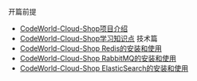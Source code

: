  开篇前提
 * [CodeWorld-Cloud-Shop项目介绍](preface/project-introduction.md)
 * [CodeWorld-Cloud-Shop学习知识点](preface/project-study.md)
 技术篇
 * [CodeWorld-Cloud-Shop Redis的安装和使用](environmental-installation/environmental-installation-redis.md)
 * [CodeWorld-Cloud-Shop RabbitMQ的安装和使用](environmental-installation/environmental-installation-rabbitmq.md)
 * [CodeWorld-Cloud-Shop ElasticSearch的安装和使用](environmental-installation/environmental-installation-elasticSearch.md)
